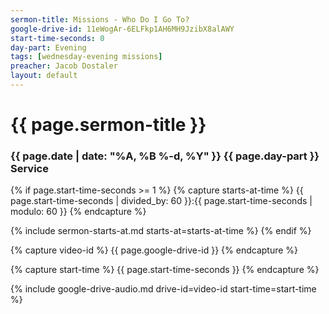 ```yaml
---
sermon-title: Missions - Who Do I Go To?
google-drive-id: 11eWogAr-6ELFkp1AH6MH9JzibX8alAWY
start-time-seconds: 0
day-part: Evening
tags: [wednesday-evening missions]
preacher: Jacob Dostaler
layout: default
---
```


# {{ page.sermon-title }}

### {{ page.date | date: "%A, %B %-d, %Y" }} {{ page.day-part }} Service

{% if page.start-time-seconds >= 1 %}
{% capture starts-at-time %}
{{ page.start-time-seconds | divided_by: 60 }}:{{ page.start-time-seconds | modulo: 60 }}
{% endcapture %}

{% include sermon-starts-at.md starts-at=starts-at-time %}
{% endif %}

{% capture video-id %}
{{ page.google-drive-id }}
{% endcapture %}

{% capture start-time %}
{{ page.start-time-seconds }}
{% endcapture %}

{% include google-drive-audio.md drive-id=video-id start-time=start-time %}
